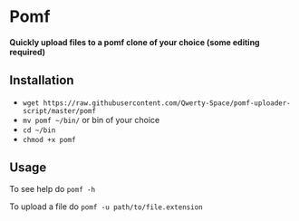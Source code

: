 # Pomf
#### Quickly upload files to a pomf clone of your choice (some editing required)

## Installation
* `wget https://raw.githubusercontent.com/Qwerty-Space/pomf-uploader-script/master/pomf`
* `mv pomf ~/bin/` or bin of your choice
* `cd ~/bin`
* `chmod +x pomf`

## Usage
To see help do `pomf -h`

To upload a file do `pomf -u path/to/file.extension`
